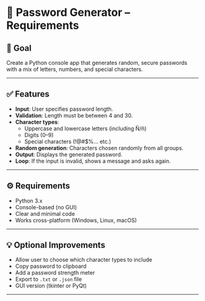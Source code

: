 # 🔐 Password Generator – Requirements

## 🎯 Goal
Create a Python console app that generates random, secure passwords with a mix of letters, numbers, and special characters.

---

## ✅ Features

- **Input**: User specifies password length.
- **Validation**: Length must be between 4 and 30.
- **Character types**:
  - Uppercase and lowercase letters (including Ñ/ñ)
  - Digits (0–9)
  - Special characters (!@#$%... etc.)
- **Random generation**: Characters chosen randomly from all groups.
- **Output**: Displays the generated password.
- **Loop**: If the input is invalid, shows a message and asks again.

---

## ⚙️ Requirements

- Python 3.x
- Console-based (no GUI)
- Clear and minimal code
- Works cross-platform (Windows, Linux, macOS)

---

## 💡 Optional Improvements

- Allow user to choose which character types to include  
- Copy password to clipboard  
- Add a password strength meter  
- Export to `.txt` or `.json` file  
- GUI version (tkinter or PyQt)

---
